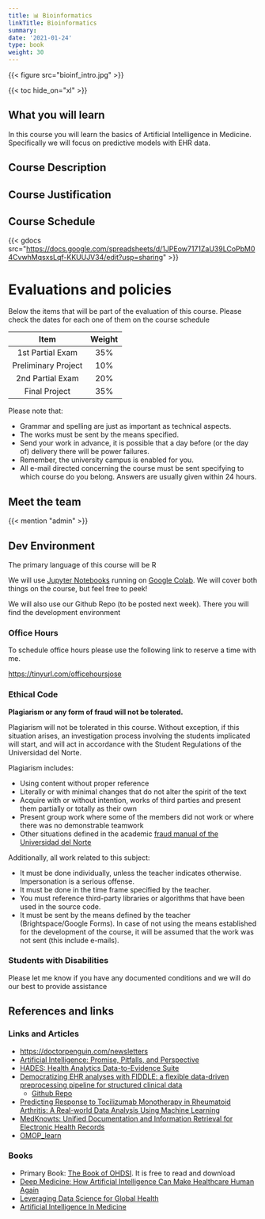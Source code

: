 ```yaml
---
title: 📊 Bioinformatics
linkTitle: Bioinformatics
summary: 
date: '2021-01-24'
type: book
weight: 30
---
```


<!--more-->

{{< figure src="bioinf_intro.jpg" >}}

{{< toc hide_on="xl" >}}

## What you will learn

In this course you will learn the basics of Artificial Intelligence in Medicine. Specifically we will focus on predictive models with EHR data.

## Course Description



## Course Justification



## Course Schedule

{{< gdocs src="https://docs.google.com/spreadsheets/d/1JPEow7171ZaU39LCoPbM04CvwhMqsxsLqf-KKUUJV34/edit?usp=sharing" >}}


# Evaluations and policies

Below the items that will be part of the evaluation of this course. Please check the dates for each one of them on the course schedule


| Item 	| Weight 	|
|:---:	|:---:	|
| 1st Partial Exam 	| 35% 	|
| Preliminary Project	| 10% 	|
| 2nd Partial Exam 	| 20% 	|
| Final Project 	| 35% 	|

Please note that:

- Grammar and spelling are just as important as technical aspects.
- The works must be sent by the means specified.
- Send your work in advance, it is possible that a day before (or the day of) delivery there will be power failures.
- Remember, the university campus is enabled for you.
- All e-mail directed concerning the course must be sent specifying to which course do you belong. Answers are usually given within 24 hours. 

## Meet the team

{{< mention "admin" >}}

## Dev Environment

The primary language of this course will be R

We will use [Jupyter Notebooks](https://jupyter.org/) running on [Google Colab](https://colab.to/r). We will cover both things on the course, but feel free to peek! 

We will also use our Github Repo (to be posted next week). There you will find the development environment 


### Office Hours

To schedule office hours please use the following link to reserve a time with me. 

https://tinyurl.com/officehoursjose

### Ethical Code

**Plagiarism or any form of fraud will not be tolerated.**

Plagiarism will not be tolerated in this course. Without exception, if this situation arises, an investigation process involving the students implicated will start, and will act in accordance with the Student Regulations of the Universidad del Norte. 

Plagiarism includes: 
- Using content without proper reference
- Literally or with minimal changes that do not alter the spirit of the text
- Acquire with or without intention, works of third parties and present them partially or totally as their own
- Present group work where some of the members did not work or where there was no demonstrable teamwork
- Other situations defined in the academic [fraud manual of the Universidad del Norte](https://guayacan.uninorte.edu.co/normatividad_interna/upload/File/Guia_Prevencion_Fraude%20estudiantes(5).pdf)


Additionally, all work related to this subject:

- It must be done individually, unless the teacher indicates otherwise. Impersonation is a serious offense.
- It must be done in the time frame specified by the teacher.
- You must reference third-party libraries or algorithms that have been used in the source code.
- It must be sent by the means defined by the teacher (Brightspace/Google Forms). In case of not using the means established for the development of the course, it will be assumed that the work was not sent (this include e-mails).

### Students with Disabilities

Please let me know if you have any documented conditions and we will do our best to provide assistance

## References and links

### Links and Articles

- https://doctorpenguin.com/newsletters
- [Artificial Intelligence: Promise, Pitfalls, and Perspective](https://jamanetwork.com/journals/jama/fullarticle/2766942)
- [HADES: Health Analytics Data-to-Evidence Suite](https://ohdsi.github.io/Hades/)
- [Democratizing EHR analyses with FIDDLE: a flexible data-driven preprocessing pipeline for structured clinical data](https://academic.oup.com/jamia/article/27/12/1921/5920826)
    - [Github Repo](https://github.com/MLD3/FIDDLE)
- [Predicting Response to Tocilizumab Monotherapy in Rheumatoid Arthritis: A Real-world Data Analysis Using Machine Learning](https://www.jrheum.org/content/48/9/1364.abstract)
- [MedKnowts: Unified Documentation and Information Retrieval for Electronic Health Records](https://dl.acm.org/doi/fullHtml/10.1145/3472749.3474814)
- [OMOP_learn](https://github.com/clinicalml/omop-learn)

### Books

- Primary Book: [The Book of OHDSI](https://ohdsi.github.io/TheBookOfOhdsi/). It is free to read and download
- [Deep Medicine: How Artificial Intelligence Can Make Healthcare Human Again](https://www.amazon.com/Deep-Medicine-Artificial-Intelligence-Healthcare/dp/1541644638)
- [Leveraging Data Science for Global Health](https://www.amazon.com/Leveraging-Data-Science-Global-Health-ebook/dp/B08F3QBRMX)
- [Artificial Intelligence In Medicine](https://www.amazon.com/Artificial-Intelligence-Medicine-Peter-Szolovits-ebook/dp/B07VB5GXMS/ref=sr_1_10?crid=1YQ99A71WAIKM&keywords=Artificial+Intelligence+In+Medicine&qid=1643912371&sprefix=artificial+intelligence+in+medicine%2Caps%2C368&sr=8-10)
